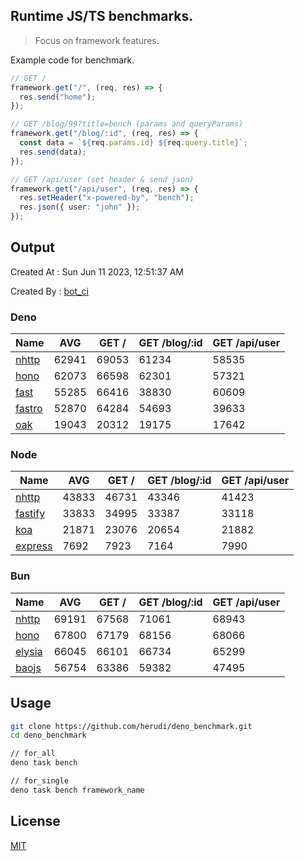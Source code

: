 ## Runtime JS/TS benchmarks.

> Focus on framework features.

Example code for benchmark.
```ts
// GET /
framework.get("/", (req, res) => {
  res.send("home");
});

// GET /blog/99?title=bench (params and queryParams)
framework.get("/blog/:id", (req, res) => {
  const data = `${req.params.id} ${req.query.title}`;
  res.send(data);
});

// GET /api/user (set header & send json)
framework.get("/api/user", (req, res) => {
  res.setHeader("x-powered-by", "bench");
  res.json({ user: "john" });
});
```

## Output
Created At : Sun Jun 11 2023, 12:51:37 AM

Created By : [bot_ci](https://github.com/herudi/deno_benchmarks/commits?author=github-actions%5Bbot%5D)


### Deno
|Name|AVG|GET /|GET /blog/:id|GET /api/user|
|----|----|----|----|----|
|[nhttp](https://github.com/nhttp/nhttp)|62941|69053|61234|58535|
|[hono](https://github.com/honojs/hono)|62073|66598|62301|57321|
|[fast](https://github.com/danteissaias/fast)|55285|66416|38830|60609|
|[fastro](https://github.com/fastrodev/fastro)|52870|64284|54693|39633|
|[oak](https://github.com/oakserver/oak)|19043|20312|19175|17642|
  


### Node
|Name|AVG|GET /|GET /blog/:id|GET /api/user|
|----|----|----|----|----|
|[nhttp](https://github.com/nhttp/nhttp)|43833|46731|43346|41423|
|[fastify](https://github.com/fastify/fastify)|33833|34995|33387|33118|
|[koa](https://github.com/koajs/koa)|21871|23076|20654|21882|
|[express](https://github.com/expressjs/express)|7692|7923|7164|7990|
  


### Bun
|Name|AVG|GET /|GET /blog/:id|GET /api/user|
|----|----|----|----|----|
|[nhttp](https://github.com/nhttp/nhttp)|69191|67568|71061|68943|
|[hono](https://github.com/honojs/hono)|67800|67179|68156|68066|
|[elysia](https://github.com/elysiajs/elysia)|66045|66101|66734|65299|
|[baojs](https://github.com/mattreid1/baojs)|56754|63386|59382|47495|
  



## Usage

```bash
git clone https://github.com/herudi/deno_benchmark.git
cd deno_benchmark

// for_all
deno task bench

// for_single
deno task bench framework_name
```

## License

[MIT](LICENSE)

